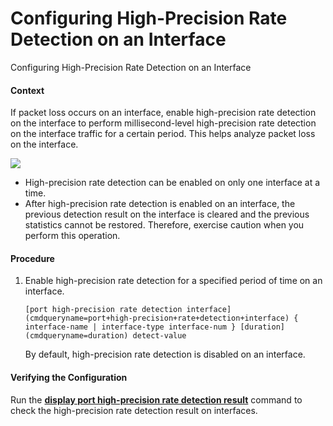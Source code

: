 Configuring High-Precision Rate Detection on an Interface
=========================================================

Configuring High-Precision Rate Detection on an Interface

#### Context

If packet loss occurs on an interface, enable high-precision rate detection on the interface to perform millisecond-level high-precision rate detection on the interface traffic for a certain period. This helps analyze packet loss on the interface.

![](public_sys-resources/note_3.0-en-us.png) 

* High-precision rate detection can be enabled on only one interface at a time.
* After high-precision rate detection is enabled on an interface, the previous detection result on the interface is cleared and the previous statistics cannot be restored. Therefore, exercise caution when you perform this operation.


#### Procedure

1. Enable high-precision rate detection for a specified period of time on an interface.
   
   
   ```
   [port high-precision rate detection interface](cmdqueryname=port+high-precision+rate+detection+interface) { interface-name | interface-type interface-num } [duration](cmdqueryname=duration) detect-value
   ```
   
   By default, high-precision rate detection is disabled on an interface.

#### Verifying the Configuration

Run the [**display port high-precision rate detection result**](cmdqueryname=display+port+high-precision+rate+detection+result) command to check the high-precision rate detection result on interfaces.
